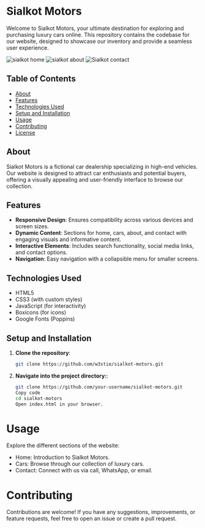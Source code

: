 # Sialkot Motors

Welcome to Sialkot Motors, your ultimate destination for exploring and purchasing luxury cars online. This repository contains the codebase for our website, designed to showcase our inventory and provide a seamless user experience.

![sialkot home](https://github.com/user-attachments/assets/0e53a9c7-503c-4fca-aec7-4fe693df99da)
![sialkot about](https://github.com/user-attachments/assets/8935ec09-7cc1-4f20-ab1c-7c54bea93cd1)
![Sialkot contact](https://github.com/user-attachments/assets/42102daa-af89-4fd9-8a48-31c6be03caec)


## Table of Contents

- [About](#about)
- [Features](#features)
- [Technologies Used](#technologies-used)
- [Setup and Installation](#setup-and-installation)
- [Usage](#usage)
- [Contributing](#contributing)
- [License](#license)

## About

Sialkot Motors is a fictional car dealership specializing in high-end vehicles. Our website is designed to attract car enthusiasts and potential buyers, offering a visually appealing and user-friendly interface to browse our collection.

## Features

- **Responsive Design**: Ensures compatibility across various devices and screen sizes.
- **Dynamic Content**: Sections for home, cars, about, and contact with engaging visuals and informative content.
- **Interactive Elements**: Includes search functionality, social media links, and contact options.
- **Navigation**: Easy navigation with a collapsible menu for smaller screens.

## Technologies Used

- HTML5
- CSS3 (with custom styles)
- JavaScript (for interactivity)
- Boxicons (for icons)
- Google Fonts (Poppins)

## Setup and Installation

1. **Clone the repository**:
   ```bash
   git clone https://github.com/w3stie/sialkot-motors.git

1. **Navigate into the project directory:**:
   ```bash
   git clone https://github.com/your-username/sialkot-motors.git
   Copy code
   cd sialkot-motors
   Open index.html in your browser.
   

# Usage

Explore the different sections of the website:

- Home: Introduction to Sialkot Motors.
- Cars: Browse through our collection of luxury cars.
- Contact: Connect with us via call, WhatsApp, or email.

# Contributing
Contributions are welcome! If you have any suggestions, improvements, or feature requests, feel free to open an issue or create a pull request.


